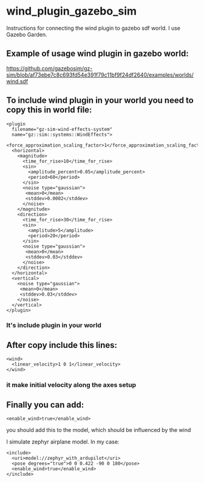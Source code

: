 # wind_plugin_gazebo_sim
Instructions for connecting the wind plugin to gazebo sdf world. I use Gazebo Garden.

## Example of usage wind plugin in gazebo world:
https://github.com/gazebosim/gz-sim/blob/af73ebe7c8c693fd54e391f79c11bf9f24df2640/examples/worlds/wind.sdf
## To include wind plugin in your world you need to copy this in world file:
<!-- Load the plugin for the wind -->
    <plugin
      filename="gz-sim-wind-effects-system"
      name="gz::sim::systems::WindEffects">
      <force_approximation_scaling_factor>1</force_approximation_scaling_factor>
      <horizontal>
        <magnitude>
          <time_for_rise>10</time_for_rise>
          <sin>
            <amplitude_percent>0.05</amplitude_percent>
            <period>60</period>
          </sin>
          <noise type="gaussian">
           <mean>0</mean>
           <stddev>0.0002</stddev>
          </noise>
        </magnitude>
        <direction>
          <time_for_rise>30</time_for_rise>
          <sin>
            <amplitude>5</amplitude>
            <period>20</period>
          </sin>
          <noise type="gaussian">
           <mean>0</mean>
           <stddev>0.03</stddev>
          </noise>
        </direction>
      </horizontal>
      <vertical>
        <noise type="gaussian">
         <mean>0</mean>
         <stddev>0.03</stddev>
        </noise>
      </vertical>
    </plugin>

### It's include plugin in your world 

## After copy include this lines:
    <wind>
      <linear_velocity>1 0 1</linear_velocity>
    </wind>

### it make initial velocity along the axes setup 

## Finally you can add: 

    <enable_wind>true</enable_wind>

you should add this to the model, which should be influenced by the wind

I simulate zephyr airplane model. In my case:
 
    <include>
      <uri>model://zephyr_with_ardupilot</uri>
      <pose degrees="true">0 0 0.422 -90 0 180</pose>
      <enable_wind>true</enable_wind>
    </include>
